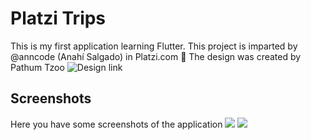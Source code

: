 # Platzi Trips

This is my first application learning Flutter.
This project is imparted by @anncode (Anahí Salgado) in Platzi.com 💚
The design was created by  Pathum Tzoo ![Design link](https://www.uplabs.com/posts/ui7-kit)

## Screenshots

Here you have some screenshots of the application
![](https://raw.githubusercontent.com/VHugoBarnes/platzi_trips/master/Screenshot_2019-01-17-23-22-00-372_com.vhugobarnes.platzitrips.png)
![](https://raw.githubusercontent.com/VHugoBarnes/platzi_trips/master/Screenshot_2019-01-19-00-13-27-577_com.vhugobarnes.platzitrips.png)
